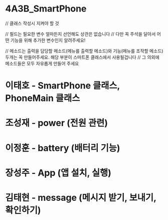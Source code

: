 # 4A3B_SmartPhone

// 클래스 작성시 지켜야 할 것

// 필드는 필요한 변수 얼마든지 선언해도 상관은 없습니다
// 다만 꼭 주석을 달아서 어떤 기능을 위해 추가한 변수인지 알려주세요!

// 메소드는 출력을 담당할 메소드(메뉴를 출력할 메소드)와 기능(메뉴를 조작할 메소드) 두개는 꼭 만들어주세요. 해당 부분이 스마트폰 클래스에서 사용될겁니다
// 그 의외에 메소드들은 모두 자유롭게 만들어 주세요

# 이태호 - SmartPhone 클래스, PhoneMain 클래스
# 조성재 - power (전원 관련)
# 이정훈 - battery (배터리 기능)
# 장성주 - App (앱 설치, 실행)
# 김태현 - message (메시지 받기, 보내기, 확인하기)
